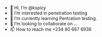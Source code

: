 - 👋 Hi, I’m @kspicy
- 👀 I’m interested in penetration testing 
- 🌱 I’m currently learning Pentration testing.
- 💞️ I’m looking to collaborate on ...
- 📫 How to reach me +234 80 687 6936

<!---
kspicy/kspicy is a ✨ special ✨ repository because its `README.md` (this file) appears on your GitHub profile.
You can click the Preview link to take a look at your changes.
--->
